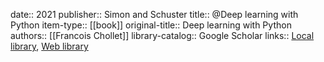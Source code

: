 date:: 2021
publisher:: Simon and Schuster
title:: @Deep learning with Python
item-type:: [[book]]
original-title:: Deep learning with Python
authors:: [[Francois Chollet]]
library-catalog:: Google Scholar
links:: [Local library](zotero://select/library/items/BFKYWDLL), [Web library](https://www.zotero.org/users/6520516/items/BFKYWDLL)
